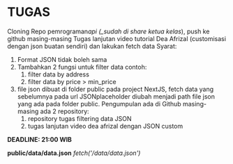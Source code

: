 # TUGAS

Cloning Repo pemrograman*api (\_sudah di share ketua kelas*), push ke github masing-masing
Tugas lanjutan video tutorial Dea Afrizal (customisasi dengan json buatan sendiri) dan lakukan fetch data
Syarat:

1. Format JSON tidak boleh sama
2. Tambahkan 2 fungsi untuk filter data
   contoh:
   1. filter data by address
   2. filter data by price > min_price
3. file json dibuat di folder public pada project NextJS, fetch data yang sebelumnya pada url JSONplaceholder diubah menjadi path file json yang ada pada folder public.
   Pengumpulan ada di Github masing-masing
   ada 2 repository:
   1. repository tugas filtering data JSON
   2. tugas lanjutan video dea afrizal dengan JSON custom

**DEADLINE: 21:00 WIB**

**public/data/data.json**
_fetch('/data/data.json')_
